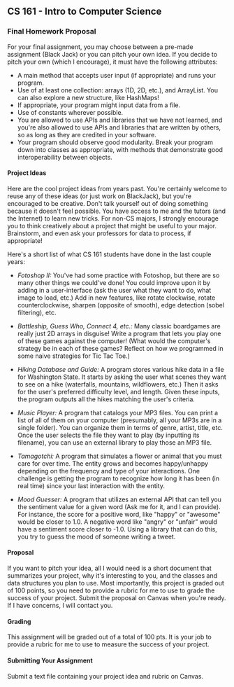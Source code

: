 ## CS 161 - Intro to Computer Science

### Final Homework Proposal

For your final assignment, you may choose between a pre-made assignment (Black Jack) or you can pitch your own idea. If you decide to pitch your own (which I encourage), it must have the following attributes:

- A main method that accepts user input (if appropriate) and runs your program.
- Use of at least one collection: arrays (1D, 2D, etc.), and ArrayList. You can also explore a new structure, like HashMaps!
- If appropriate, your program might input data from a file.
- Use of constants wherever possible.
- You are allowed to use APIs and libraries that we have not learned, and you're also allowed to use APIs and libraries that are written by others, so as long as they are credited in your software.
- Your program should observe good modularity. Break your program down into classes as appropriate, with methods that demonstrate good interoperability between objects.

#### Project Ideas

Here are the cool project ideas from years past. You're certainly welcome to reuse any of these ideas (or just work on BlackJack), but you're encouraged to be creative. Don't talk yourself out of doing something because it doesn't feel possible. You have access to me and the tutors (and the Internet) to learn new tricks. For non-CS majors, I strongly encourage you to think creatively about a project that might be useful to your major. Brainstorm, and even ask your professors for data to process, if appropriate!

Here's a short list of what CS 161 students have done in the last couple years:

- _Fotoshop II:_ You've had some practice with Fotoshop, but there are so many other things we could've done! You could improve upon it by adding in a user-interface (ask the user what they want to do, what image to load, etc.) Add in new features, like rotate clockwise, rotate counterclockwise, sharpen (opposite of smooth), edge detection (sobel filtering), etc.

- _Battleship, Guess Who, Connect 4, etc.:_ Many classic boardgames are really just 2D arrays in disguise! Write a program that lets you play one of these games against the computer! (What would the computer's strategy be in each of these games? Reflect on how we programmed in some naive strategies for Tic Tac Toe.)

- _Hiking Database and Guide:_ A program stores various hike data in a file for Washington State. It starts by asking the user what scenes they want to see on a hike (waterfalls, mountains, wildflowers, etc.) Then it asks for the user's preferred difficulty level, and length. Given these inputs, the program outputs all the hikes matching the user's criteria.

- _Music Player:_ A program that catalogs your MP3 files. You can print a list of all of them on your computer (presumably, all your MP3s are in a single folder). You can organize them in terms of genre, artist, title, etc. Once the user selects the file they want to play (by inputting its filename), you can use an external library to play those an MP3 file.

- _Tamagotchi:_ A program that simulates a flower or animal that you must care for over time. The entity grows and becomes happy/unhappy depending on the frequency and type of your interactions. One challenge is getting the program to recognize how long it has been (in real time) since your last interaction with the entity.

- _Mood Guesser:_ A program that utilizes an external API that can tell you the sentiment value for a given word (Ask me for it, and I can provide). For instance, the score for a positive word, like "happy" or "awesome" would be closer to 1.0. A negative word like "angry" or "unfair" would have a sentiment score closer to -1.0. Using a library that can do this, you try to guess the mood of someone writing a tweet.


#### Proposal

If you want to pitch your idea, all I would need is a short document that summarizes your project, why it's interesting to you, and the classes and data structures you plan to use. Most importantly, this project is graded out of 100 points, so you need to provide a rubric for me to use to grade the success of your project. Submit the proposal on Canvas when you're ready. If I have concerns, I will contact you.

#### Grading

This assignment will be graded out of a total of 100 pts. It is your job to provide a rubric for me to use to measure the success of your project.

#### Submitting Your Assignment

Submit a text file containing your project idea and rubric on Canvas.
